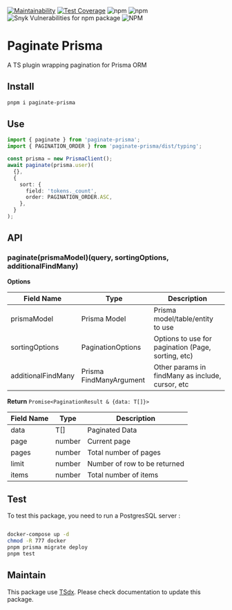 [![Maintainability](https://api.codeclimate.com/v1/badges/6b08ca1cc22333d5e1be/maintainability)](https://codeclimate.com/github/flexper/paginate-prisma/maintainability)
[![Test Coverage](https://api.codeclimate.com/v1/badges/6b08ca1cc22333d5e1be/test_coverage)](https://codeclimate.com/github/flexper/paginate-prisma/test_coverage)
![npm](https://img.shields.io/npm/v/paginate-prisma) ![npm](https://img.shields.io/npm/dm/paginate-prisma) ![Snyk Vulnerabilities for npm package](https://img.shields.io/snyk/vulnerabilities/npm/paginate-prisma) ![NPM](https://img.shields.io/npm/l/paginate-prisma)
# Paginate Prisma

A TS plugin wrapping pagination for Prisma ORM

## Install

```sh
pnpm i paginate-prisma
```

## Use

```typescript
import { paginate } from 'paginate-prisma';
import { PAGINATION_ORDER } from 'paginate-prisma/dist/typing';

const prisma = new PrismaClient();
await paginate(prisma.user)(
  {},
  {
    sort: {
      field: 'tokens._count',
      order: PAGINATION_ORDER.ASC,
    },
  }
);
```

## API

### paginate(prismaModel)(query, sortingOptions, additionalFindMany)

**Options**

| Field Name         | Type                    | Description                                        |
| ------------------ | ----------------------- | -------------------------------------------------- |
| prismaModel        | Prisma Model            | Prisma model/table/entity to use                   |
| sortingOptions     | PaginationOptions       | Options to use for pagination (Page, sorting, etc) |
| additionalFindMany | Prisma FindManyArgument | Other params in findMany as include, cursor, etc   |

**Return** `Promise<PaginationResult & {data: T[]}>`

| Field Name | Type   | Description                  |
| ---------- | ------ | ---------------------------- |
| data       | T[]    | Paginated Data               |
| page       | number | Current page                 |
| pages      | number | Total number of pages        |
| limit      | number | Number of row to be returned |
| items      | number | Total number of items        |

## Test

To test this package, you need to run a PostgresSQL server :

```bash

docker-compose up -d
chmod -R 777 docker
pnpm prisma migrate deploy
pnpm test
```

## Maintain

This package use [TSdx](https://github.com/jaredpalmer/tsdx). Please check documentation to update this package.

